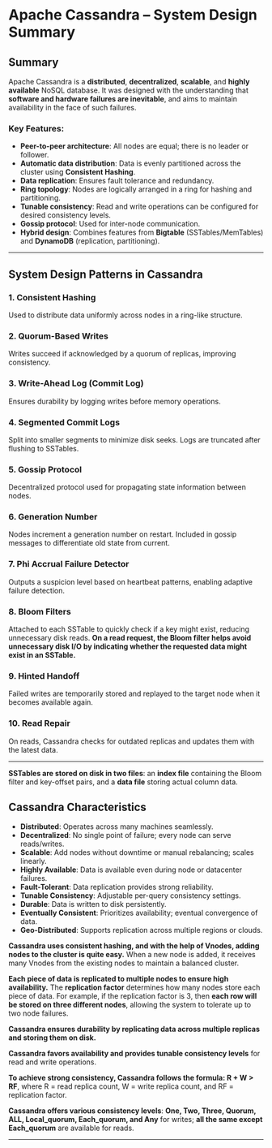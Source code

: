 # Apache Cassandra – System Design Summary

## Summary

Apache Cassandra is a **distributed**, **decentralized**, **scalable**, and **highly available** NoSQL database. It was designed with the understanding that **software and hardware failures are inevitable**, and aims to maintain availability in the face of such failures.

### Key Features:
- **Peer-to-peer architecture**: All nodes are equal; there is no leader or follower.
- **Automatic data distribution**: Data is evenly partitioned across the cluster using **Consistent Hashing**.
- **Data replication**: Ensures fault tolerance and redundancy.
- **Ring topology**: Nodes are logically arranged in a ring for hashing and partitioning.
- **Tunable consistency**: Read and write operations can be configured for desired consistency levels.
- **Gossip protocol**: Used for inter-node communication.
- **Hybrid design**: Combines features from **Bigtable** (SSTables/MemTables) and **DynamoDB** (replication, partitioning).

---

## System Design Patterns in Cassandra

### 1. **Consistent Hashing**
Used to distribute data uniformly across nodes in a ring-like structure.

### 2. **Quorum-Based Writes**
Writes succeed if acknowledged by a quorum of replicas, improving consistency.

### 3. **Write-Ahead Log (Commit Log)**
Ensures durability by logging writes before memory operations.

### 4. **Segmented Commit Logs**
Split into smaller segments to minimize disk seeks. Logs are truncated after flushing to SSTables.

### 5. **Gossip Protocol**
Decentralized protocol used for propagating state information between nodes.

### 6. **Generation Number**
Nodes increment a generation number on restart. Included in gossip messages to differentiate old state from current.

### 7. **Phi Accrual Failure Detector**
Outputs a suspicion level based on heartbeat patterns, enabling adaptive failure detection.

### 8. **Bloom Filters**
Attached to each SSTable to quickly check if a key might exist, reducing unnecessary disk reads.
**On a read request, the Bloom filter helps avoid unnecessary disk I/O by indicating whether the requested data might exist in an SSTable.**

### 9. **Hinted Handoff**
Failed writes are temporarily stored and replayed to the target node when it becomes available again.

### 10. **Read Repair**
On reads, Cassandra checks for outdated replicas and updates them with the latest data.

---

**SSTables are stored on disk in two files**: an **index file** containing the Bloom filter and key-offset pairs, and a **data file** storing actual column data.

## Cassandra Characteristics

- **Distributed**: Operates across many machines seamlessly.
- **Decentralized**: No single point of failure; every node can serve reads/writes.
- **Scalable**: Add nodes without downtime or manual rebalancing; scales linearly.
- **Highly Available**: Data is available even during node or datacenter failures.
- **Fault-Tolerant**: Data replication provides strong reliability.
- **Tunable Consistency**: Adjustable per-query consistency settings.
- **Durable**: Data is written to disk persistently.
- **Eventually Consistent**: Prioritizes availability; eventual convergence of data.
- **Geo-Distributed**: Supports replication across multiple regions or clouds.

**Cassandra uses consistent hashing, and with the help of Vnodes, adding nodes to the cluster is quite easy.** When a new node is added, it receives many Vnodes from the existing nodes to maintain a balanced cluster.

**Each piece of data is replicated to multiple nodes to ensure high availability.** The **replication factor** determines how many nodes store each piece of data. For example, if the replication factor is 3, then **each row will be stored on three different nodes**, allowing the system to tolerate up to two node failures.

**Cassandra ensures durability by replicating data across multiple replicas and storing them on disk.**

**Cassandra favors availability and provides tunable consistency levels** for read and write operations.

**To achieve strong consistency, Cassandra follows the formula: R + W > RF**, where R = read replica count, W = write replica count, and RF = replication factor.

**Cassandra offers various consistency levels**: **One, Two, Three, Quorum, ALL, Local_quorum, Each_quorum, and Any** for writes; **all the same except Each_quorum** are available for reads.

---